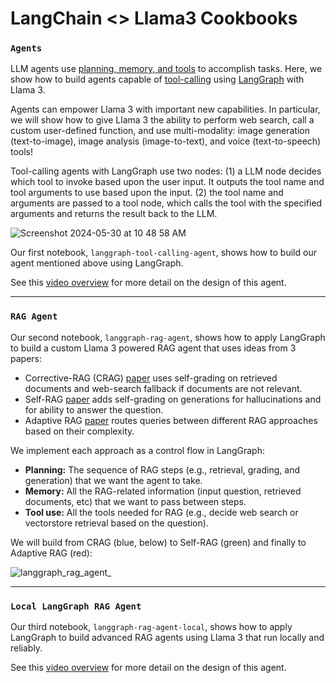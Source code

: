 # LangChain <> Llama3 Cookbooks

### `Agents`

LLM agents use [planning, memory, and tools](https://lilianweng.github.io/posts/2023-06-23-agent/) to accomplish tasks. Here, we show how to build agents capable of [tool-calling](https://python.langchain.com/docs/integrations/chat/) using [LangGraph](https://python.langchain.com/docs/langgraph) with Llama 3. 

Agents can empower Llama 3 with important new capabilities. In particular, we will show how to give Llama 3 the ability to perform web search, call a custom user-defined function, and use multi-modality: image generation (text-to-image), image analysis (image-to-text), and voice (text-to-speech) tools!

Tool-calling agents with LangGraph use two nodes: (1) a LLM node decides which tool to invoke based upon the user input. It outputs the tool name and tool arguments to use based upon the input. (2) the tool name and arguments are passed to a tool node, which calls the tool with the specified arguments and returns the result back to the LLM.

![Screenshot 2024-05-30 at 10 48 58 AM](https://github.com/rlancemartin/llama-recipes/assets/122662504/a2c2ec40-2c7b-486e-9290-33b6da26c304)

Our first notebook, `langgraph-tool-calling-agent`, shows how to build our agent mentioned above using LangGraph.

See this [video overview](https://youtu.be/j2OAeeujQ9M) for more detail on the design of this agent.

--- 

### `RAG Agent`

Our second notebook, `langgraph-rag-agent`, shows how to apply LangGraph to build a custom Llama 3 powered RAG agent that uses ideas from 3 papers:

* Corrective-RAG (CRAG) [paper](https://arxiv.org/pdf/2401.15884.pdf) uses self-grading on retrieved documents and web-search fallback if documents are not relevant.
* Self-RAG [paper](https://arxiv.org/abs/2310.11511) adds self-grading on generations for hallucinations and for ability to answer the question.
* Adaptive RAG [paper](https://arxiv.org/abs/2403.14403) routes queries between different RAG approaches based on their complexity.

We implement each approach as a control flow in LangGraph:
- **Planning:** The sequence of RAG steps (e.g., retrieval, grading, and generation) that we want the agent to take.
- **Memory:** All the RAG-related information (input question, retrieved documents, etc) that we want to pass between steps.
- **Tool use:** All the tools needed for RAG (e.g., decide web search or vectorstore retrieval based on the question).

We will build from CRAG (blue, below) to Self-RAG (green) and finally to Adaptive RAG (red):

![langgraph_rag_agent_](https://github.com/rlancemartin/llama-recipes/assets/122662504/ec4aa1cd-3c7e-4cd1-a1e7-7deddc4033a8)

--- 
 
### `Local LangGraph RAG Agent`

Our third notebook, `langgraph-rag-agent-local`, shows how to apply LangGraph to build advanced RAG agents using Llama 3 that run locally and reliably.

See this [video overview](https://www.youtube.com/watch?v=sgnrL7yo1TE) for more detail on the design of this agent.
